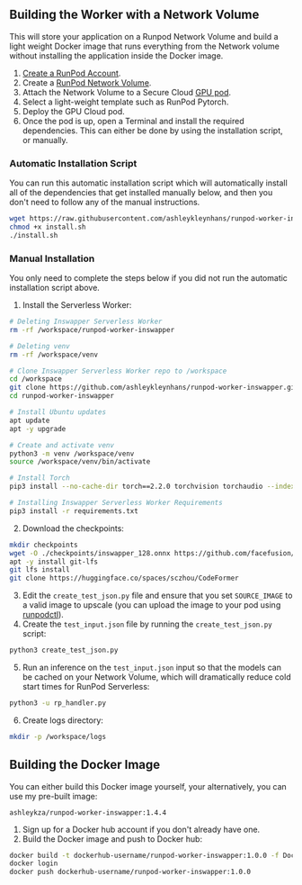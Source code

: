 ## Building the Worker with a Network Volume

This will store your application on a Runpod Network Volume and
build a light weight Docker image that runs everything
from the Network volume without installing the application
inside the Docker image.

1. [Create a RunPod Account](https://runpod.io?ref=2xxro4sy).
2. Create a [RunPod Network Volume](https://www.runpod.io/console/user/storage).
3. Attach the Network Volume to a Secure Cloud [GPU pod](https://www.runpod.io/console/gpu-secure-cloud).
4. Select a light-weight template such as RunPod Pytorch.
5. Deploy the GPU Cloud pod.
6. Once the pod is up, open a Terminal and install the required
   dependencies. This can either be done by using the installation
   script, or manually.

### Automatic Installation Script

You can run this automatic installation script which will
automatically install all of the dependencies that get installed
manually below, and then you don't need to follow any of the
manual instructions.

```bash
wget https://raw.githubusercontent.com/ashleykleynhans/runpod-worker-inswapper/main/scripts/install.sh
chmod +x install.sh
./install.sh
```

### Manual Installation

You only need to complete the steps below if you did not run the
automatic installation script above.

1. Install the Serverless Worker:
```bash
# Deleting Inswapper Serverless Worker
rm -rf /workspace/runpod-worker-inswapper

# Deleting venv
rm -rf /workspace/venv

# Clone Inswapper Serverless Worker repo to /workspace
cd /workspace
git clone https://github.com/ashleykleynhans/runpod-worker-inswapper.git
cd runpod-worker-inswapper

# Install Ubuntu updates
apt update
apt -y upgrade

# Create and activate venv
python3 -m venv /workspace/venv
source /workspace/venv/bin/activate

# Install Torch
pip3 install --no-cache-dir torch==2.2.0 torchvision torchaudio --index-url https://download.pytorch.org/whl/cu118

# Installing Inswapper Serverless Worker Requirements
pip3 install -r requirements.txt
```
2. Download the checkpoints:
```bash
mkdir checkpoints
wget -O ./checkpoints/inswapper_128.onnx https://github.com/facefusion/facefusion-assets/releases/download/models/inswapper_128.onnx
apt -y install git-lfs
git lfs install
git clone https://huggingface.co/spaces/sczhou/CodeFormer
```
3. Edit the `create_test_json.py` file and ensure that you set `SOURCE_IMAGE` to
   a valid image to upscale (you can upload the image to your pod using
   [runpodctl](https://github.com/runpod/runpodctl/releases)).
4. Create the `test_input.json` file by running the `create_test_json.py` script:
```bash
python3 create_test_json.py
```
5. Run an inference on the `test_input.json` input so that the models can be cached on
   your Network Volume, which will dramatically reduce cold start times for RunPod Serverless:
```bash
python3 -u rp_handler.py
```
6. Create logs directory:
```bash
mkdir -p /workspace/logs
```

## Building the Docker Image

You can either build this Docker image yourself, your alternatively,
you can use my pre-built image:

```
ashleykza/runpod-worker-inswapper:1.4.4
```

1. Sign up for a Docker hub account if you don't already have one.
2. Build the Docker image and push to Docker hub:
```bash
docker build -t dockerhub-username/runpod-worker-inswapper:1.0.0 -f Dockerfile.Network_Volume .
docker login
docker push dockerhub-username/runpod-worker-inswapper:1.0.0
```
